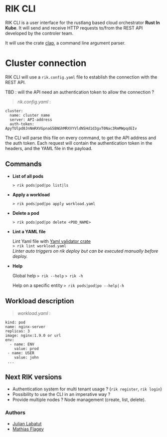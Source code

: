 # RIK CLI

RIK CLI is a user interface for the rustlang based cloud orchestrator **Rust In Kube**.
It will send and receive HTTP requests to/from the REST API developed by the controler team.

It will use the crate [clap](https://crates.io/crates/clap), a command line argument parser.

# Cluster connection

RIK CLI will use a `rik.config.yaml` file to establish the connection with the REST API.

TBD : will the API need an authentication token to allow the connection ?

> _rik.config.yaml_ :

```
cluster:
  name: cluster name
  server: API-address
  auth-token: ApyTUlpd0JnNmRXVGpnaG5BNGhMRXVYVldNSHd1d3gxT0Nac3RmMWpqdEIv
```

The CLI will parse this file on every command, to get the API address and the auth token.
Each request will contain the authentication token in the headers, and the YAML file in the payload.

## Commands

- **List of all pods**

  `> rik pods|pod|po list|ls`

- **Apply a workload**

  `> rik pods|pod|po apply workload.yaml`

- **Delete a pod**

  `> rik pods|pod|po delete <POD_NAME>`

- **Lint a YAML file**

  Lint Yaml file with [Yaml validator crate](https://crates.io/crates/yaml-validator)  
  `> rik lint workload.yaml`  
  _Linter auto triggers on rik deploy but can be executed manually before deploy._

- **Help**

  Global help
  `> rik --help`
  `> rik -h`

  Help on a specific entity
  `> rik pods|pod|po --help|-h`

## Workload description

> _workload.yaml_ :

```
kind: pod
name: nginx-server
replicas: 3
image: nginx:1.9.0 or url
env:
  - name: ENV
    value: prod
 - name: USER
    value: john
 ...
```

## Next RIK versions

- Authentication system for multi tenant usage ? (`rik register`, `rik login`)
- Possibility to use the CLI in an imperative way ?
- Provide multiple nodes ? Node management (create, list, delete).

### Authors

- [Julian Labatut](https://github.com/jlabatut)
- [Mathias Flagey](https://github.com/NelopsisCode)
